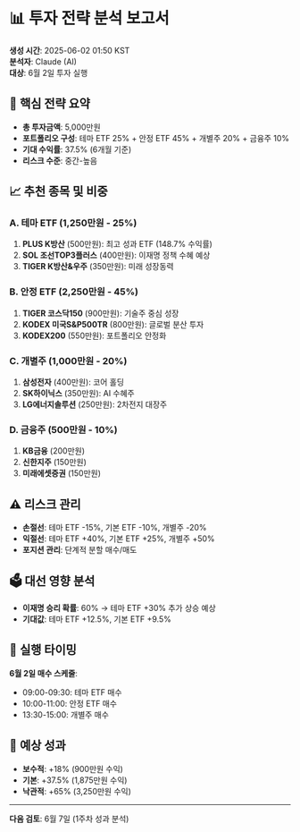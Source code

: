 # 📊 투자 전략 분석 보고서
**생성 시간**: 2025-06-02 01:50 KST  
**분석자**: Claude (AI)  
**대상**: 6월 2일 투자 실행  

## 🎯 핵심 전략 요약
- **총 투자금액**: 5,000만원
- **포트폴리오 구성**: 테마 ETF 25% + 안정 ETF 45% + 개별주 20% + 금융주 10%
- **기대 수익률**: 37.5% (6개월 기준)
- **리스크 수준**: 중간-높음

## 📈 추천 종목 및 비중
### A. 테마 ETF (1,250만원 - 25%)
1. **PLUS K방산** (500만원): 최고 성과 ETF (148.7% 수익률)
2. **SOL 조선TOP3플러스** (400만원): 이재명 정책 수혜 예상
3. **TIGER K방산&우주** (350만원): 미래 성장동력

### B. 안정 ETF (2,250만원 - 45%)
1. **TIGER 코스닥150** (900만원): 기술주 중심 성장
2. **KODEX 미국S&P500TR** (800만원): 글로벌 분산 투자
3. **KODEX200** (550만원): 포트폴리오 안정화

### C. 개별주 (1,000만원 - 20%)
1. **삼성전자** (400만원): 코어 홀딩
2. **SK하이닉스** (350만원): AI 수혜주
3. **LG에너지솔루션** (250만원): 2차전지 대장주

### D. 금융주 (500만원 - 10%)
1. **KB금융** (200만원)
2. **신한지주** (150만원)
3. **미래에셋증권** (150만원)

## ⚠️ 리스크 관리
- **손절선**: 테마 ETF -15%, 기본 ETF -10%, 개별주 -20%
- **익절선**: 테마 ETF +40%, 기본 ETF +25%, 개별주 +50%
- **포지션 관리**: 단계적 분할 매수/매도

## 🗳️ 대선 영향 분석
- **이재명 승리 확률**: 60% → 테마 ETF +30% 추가 상승 예상
- **기대값**: 테마 ETF +12.5%, 기본 ETF +9.5%

## 📅 실행 타이밍
**6월 2일 매수 스케줄**:
- 09:00-09:30: 테마 ETF 매수
- 10:00-11:00: 안정 ETF 매수
- 13:30-15:00: 개별주 매수

## 🎯 예상 성과
- **보수적**: +18% (900만원 수익)
- **기본**: +37.5% (1,875만원 수익)
- **낙관적**: +65% (3,250만원 수익)

---
**다음 검토**: 6월 7일 (1주차 성과 분석)